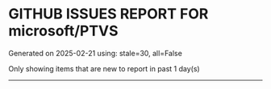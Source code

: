 
# GITHUB ISSUES REPORT FOR microsoft/PTVS


Generated on 2025-02-21 using: stale=30, all=False


Only showing items that are new to report in past 1 day(s)


---





















